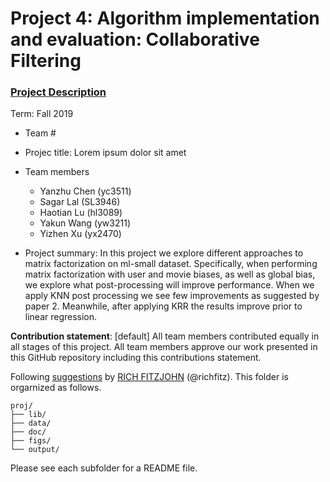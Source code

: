 # Project 4: Algorithm implementation and evaluation: Collaborative Filtering

### [Project Description](doc/project4_desc.md)

Term: Fall 2019

+ Team #
+ Projec title: Lorem ipsum dolor sit amet
+ Team members
	+ Yanzhu Chen (yc3511)
	+ Sagar Lal (SL3946)
	+ Haotian Lu (hl3089)
	+ Yakun Wang (yw3211)
	+ Yizhen Xu (yx2470)

+ Project summary: In this project we explore different approaches to matrix factorization on ml-small dataset. Specifically, when performing matrix factorization with user and movie biases, as well as global bias, we explore what post-processing will improve performance. When we apply KNN post processing we see few improvements as suggested by paper 2. Meanwhile, after applying KRR the results improve prior to linear regression.
	
**Contribution statement**: [default] All team members contributed equally in all stages of this project. All team members approve our work presented in this GitHub repository including this contributions statement. 

Following [suggestions](http://nicercode.github.io/blog/2013-04-05-projects/) by [RICH FITZJOHN](http://nicercode.github.io/about/#Team) (@richfitz). This folder is orgarnized as follows.

```
proj/
├── lib/
├── data/
├── doc/
├── figs/
└── output/
```

Please see each subfolder for a README file.
